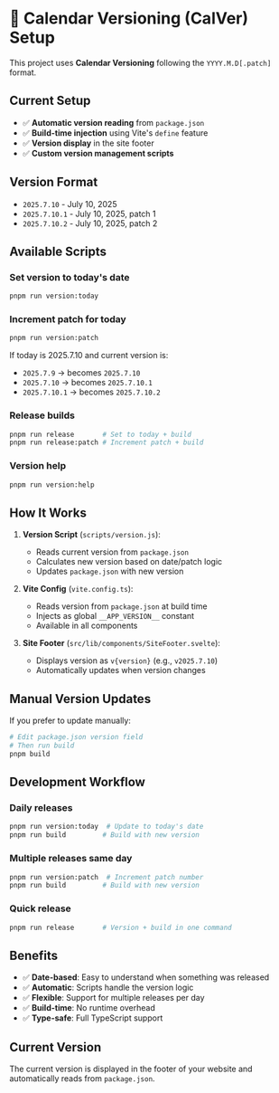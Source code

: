 # 📅 Calendar Versioning (CalVer) Setup

This project uses **Calendar Versioning** following the `YYYY.M.D[.patch]` format.

## Current Setup

- ✅ **Automatic version reading** from `package.json`
- ✅ **Build-time injection** using Vite's `define` feature
- ✅ **Version display** in the site footer
- ✅ **Custom version management scripts**

## Version Format

- `2025.7.10` - July 10, 2025
- `2025.7.10.1` - July 10, 2025, patch 1
- `2025.7.10.2` - July 10, 2025, patch 2

## Available Scripts

### Set version to today's date
```bash
pnpm run version:today
```

### Increment patch for today
```bash
pnpm run version:patch
```
If today is 2025.7.10 and current version is:
- `2025.7.9` → becomes `2025.7.10`
- `2025.7.10` → becomes `2025.7.10.1`
- `2025.7.10.1` → becomes `2025.7.10.2`

### Release builds
```bash
pnpm run release       # Set to today + build
pnpm run release:patch # Increment patch + build
```

### Version help
```bash
pnpm run version:help
```

## How It Works

1. **Version Script** (`scripts/version.js`):
   - Reads current version from `package.json`
   - Calculates new version based on date/patch logic
   - Updates `package.json` with new version

2. **Vite Config** (`vite.config.ts`):
   - Reads version from `package.json` at build time
   - Injects as global `__APP_VERSION__` constant
   - Available in all components

3. **Site Footer** (`src/lib/components/SiteFooter.svelte`):
   - Displays version as `v{version}` (e.g., `v2025.7.10`)
   - Automatically updates when version changes

## Manual Version Updates

If you prefer to update manually:

```bash
# Edit package.json version field
# Then run build
pnpm build
```

## Development Workflow

### Daily releases
```bash
pnpm run version:today  # Update to today's date
pnpm run build         # Build with new version
```

### Multiple releases same day
```bash
pnpm run version:patch  # Increment patch number
pnpm run build         # Build with new version
```

### Quick release
```bash
pnpm run release       # Version + build in one command
```

## Benefits

- ✅ **Date-based**: Easy to understand when something was released
- ✅ **Automatic**: Scripts handle the version logic
- ✅ **Flexible**: Support for multiple releases per day
- ✅ **Build-time**: No runtime overhead
- ✅ **Type-safe**: Full TypeScript support

## Current Version

The current version is displayed in the footer of your website and automatically reads from `package.json`.
